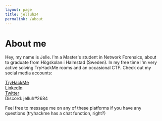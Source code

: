 ```yaml
---
layout: page
title: jelluh24
permalink: /about
---
```


<h1>About me</h1>

Hey, my name is Jelle. I'm a Master's student in Network Forensics, about to graduate from Högskolan i Halmstad (Sweden). In my free time I'm very active solving TryHackMe rooms and an occasional CTF. 
Check out my social media accounts:

[TryHackMe](https://tryhackme.com/p/jelluh24)  
[LinkedIn](https://www.linkedin.com/in/jelle-van-den-berg-576069157/)  
[Twitter](https://twitter.com/jelluh24)  
Discord: jelluh#2684

Feel free to message me on any of these platforms if you have any questions (tryhackme has a chat function, right?)
